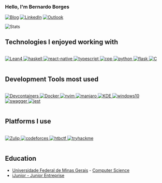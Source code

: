 ### Hello, I'm Bernardo Borges

[![Blog](https://img.shields.io/website-up-down-green-red/http/monip.org.svg)](https://homepages.dcc.ufmg.br/~bernardoborges/)
[![LinkedIn](https://img.shields.io/badge/LinkedIn-0077B5?style=for-the-badge&logo=linkedin&logoColor=white)](https://www.linkedin.com/in/bernardo-borges-5b36b817a/)
[![Outlook](https://img.shields.io/badge/Microsoft_Outlook-0078D4?style=for-the-badge&logo=microsoft-outlook&logoColor=white)](mailto:bernborgess@outlook.com)


![Stats](https://github-readme-stats.vercel.app/api?username=bernborgess&theme=blue-green)

## Technologies I enjoyed working with

<div style="display: inline_block" ><br/>
  <a href="https://leanprover-community.github.io/index.html">
    <img alt="Lean4" src="https://img.shields.io/badge/-Lean%204-black?logo=edotleclerc&style=for-the-badge"/>
  </a>
  <a href="https://www.haskell.org/">
    <img alt="haskell" src="https://img.shields.io/badge/Haskell-5e5086?style=for-the-badge&logo=haskell&logoColor=white" />
  </a>
  <a href="https://reactnative.dev/">
    <img alt="react-native" src="https://img.shields.io/badge/React_Native-20232A?style=for-the-badge&logo=react&logoColor=61DAFB" />
  </a>
  <a href="https://www.typescriptlang.org/">
    <img alt="typescript" src="https://img.shields.io/badge/TypeScript-007ACC?style=for-the-badge&logo=typescript&logoColor=white" />
  </a>
  <a href="https://cplusplus.com/">
    <img alt="cpp" src="https://img.shields.io/badge/C%2B%2B-00599C?style=for-the-badge&logo=c%2B%2B&logoColor=white" />
  </a>
  <a href="https://www.python.org/">
    <img alt="python" src="https://img.shields.io/badge/Python-14354C?style=for-the-badge&logo=python&logoColor=white" />
  </a>
  <a href="https://flask.palletsprojects.com/en/3.0.x/">
    <img alt="flask" src="https://img.shields.io/badge/Flask-000000?style=for-the-badge&logo=flask&logoColor=white" />
  </a>
  <a href="https://www.gnu.org/software/gnu-c-manual/">
    <img alt="C" src="https://img.shields.io/badge/-C-A8B9CC?logo=C&style=for-the-badge&logoColor=white"/>
  </a>
</div>
<br/>

## Development Tools most used

<div style="display: inline_block" ><br/>
  <a href="https://containers.dev/">
    <img alt="Devcontainers" src="https://img.shields.io/badge/-Devcontainers-2753E3?logo=nintendogamecube&logoColor=white&style=for-the-badge" />
  </a>
  <a href="https://www.docker.com/">
    <img alt="Docker" src="https://img.shields.io/badge/-Docker-2496ED?logo=docker&logoColor=white&style=for-the-badge" />
  </a>
  <a href="https://neovim.io/">
    <img alt="nvim" src="https://img.shields.io/badge/NeoVim-%2357A143.svg?&style=for-the-badge&logo=neovim&logoColor=white" />
  </a>
  <a href="https://manjaro.org/">
    <img alt="manjaro" src="https://img.shields.io/badge/manjaro-35BF5C?style=for-the-badge&logo=manjaro&logoColor=white" />
  </a>
  <a href="https://kde.org/">
    <img alt="KDE" src="https://img.shields.io/badge/-KDE-1D99F3?logo=KDE&style=for-the-badge&logoColor=white" />
  </a>
  <a href="https://www.microsoft.com/en-us/software-download/windows10%20">
    <img alt="windows10" src="https://img.shields.io/badge/Windows%2010-0078D6?style=for-the-badge&logo=windows&logoColor=white" />
  </a>
  <a href="https://swagger.io/">
    <img alt="swagger" src="https://img.shields.io/badge/Swagger-85EA2D.svg?style=for-the-badge&logo=Swagger&logoColor=black" />
  </a>
  <a href="https://jestjs.io/">
    <img alt="jest" src="https://img.shields.io/badge/-Jest-C21325?logo=jest&style=for-the-badge&logoColor=white" />
  </a>
</div><br/>

## Platforms I use

<div style="display: inline_block" ><br/>
  <a href="https://leanprover.zulipchat.com/">
    <img alt="Zulip" src="https://img.shields.io/badge/-Zulip-6492FE?logo=zulip&logoColor=white&style=for-the-badge" />
  </a>
  <a href="https://codeforces.com/profile/bernborgess">
    <img alt="codeforces" src="https://img.shields.io/badge/Codeforces-445f9d?style=for-the-badge&logo=Codeforces&logoColor=white" />
  </a>
  <a href="https://ctf.hackthebox.com/">
    <img alt="htbctf" src="https://img.shields.io/badge/-HTB%20CTF-9FEF00?logo=hackthebox&style=for-the-badge&logoColor=white"/>
  </a>
  <a href="">
    <img alt="tryhackme" src="https://img.shields.io/badge/-TryHackMe-212C42?logo=tryhackme&style=for-the-badge&logoColor=white" />
  </a>
</div><br/>


## Education
- [Universidade Federal de Minas Gerais](https://ufmg.br/) - [Computer Science](https://trex.dcc.ufmg.br/en/)<br/>
- [iJunior - Junior Entreprise](https://ijunior.com.br/)<br/>
